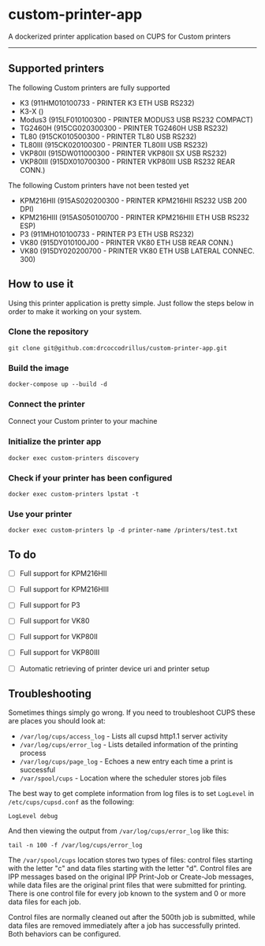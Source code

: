 # custom-printer-app

A dockerized printer application based on CUPS for Custom printers

***

## Supported printers

The following Custom printers are fully supported

- K3            (911HM010100733 - PRINTER K3 ETH USB RS232)
- K3-X          ()
- Modus3        (915LF010100300 - PRINTER MODUS3 USB RS232 COMPACT)
- TG2460H       (915CG020300300 - PRINTER TG2460H USB RS232)
- TL80          (915CK010500300 - PRINTER TL80 USB RS232)
- TL80III       (915CK020100300 - PRINTER TL80III USB RS232)
- VKP80II       (915DW011000300 - PRINTER VKP80II SX USB RS232)
- VKP80III      (915DX010700300 - PRINTER VKP80III USB RS232 REAR CONN.)

The following Custom printers have not been tested yet
- KPM216HII     (915AS020200300 - PRINTER KPM216HII RS232 USB 200 DPI)
- KPM216HIII    (915AS050100700 - PRINTER KPM216HIII ETH USB RS232 ESP)
- P3            (911MH010100733 - PRINTER P3 ETH USB RS232)
- VK80          (915DY010100J00 - PRINTER VK80 ETH USB REAR CONN.)
- VK80          (915DY020200700 - PRINTER VK80 ETH USB LATERAL CONNEC. 300)

## How to use it

Using this printer application is pretty simple. Just follow the steps below in order to make it working on your system.

### Clone the repository

`git clone git@github.com:drcoccodrillus/custom-printer-app.git`

### Build the image

`docker-compose up --build -d`

### Connect the printer

Connect your Custom printer to your machine

### Initialize the printer app

`docker exec custom-printers discovery`

### Check if your printer has been configured

`docker exec custom-printers lpstat -t`

### Use your printer

`docker exec custom-printers lp -d printer-name /printers/test.txt`

## To do

- [ ] Full support for KPM216HII
- [ ] Full support for KPM216HIII
- [ ] Full support for P3
- [ ] Full support for VK80
- [ ] Full support for VKP80II
- [ ] Full support for VKP80III
- [ ] Automatic retrieving of printer device uri and printer setup 


## Troubleshooting

Sometimes things simply go wrong. If you need to troubleshoot CUPS these are places you should look at:
- `/var/log/cups/access_log` - Lists all cupsd http1.1 server activity
- `/var/log/cups/error_log` - Lists detailed information of the printing process
- `/var/log/cups/page_log` - Echoes a new entry each time a print is successful
- `/var/spool/cups` - Location where the scheduler stores job files


The best way to get complete information from log files is to set `LogLevel` in `/etc/cups/cupsd.conf` as the following:

```
LogLevel debug
```

And then viewing the output from `/var/log/cups/error_log` like this:
```
tail -n 100 -f /var/log/cups/error_log
```

The `/var/spool/cups` location stores two types of files: control files starting with the letter "c" and data files starting with the letter "d". Control files are IPP messages based on the original IPP Print-Job or Create-Job messages, while data files are the original print files that were submitted for printing. There is one control file for every job known to the system and 0 or more data files for each job.

Control files are normally cleaned out after the 500th job is submitted, while data files are removed immediately after a job has successfully printed. Both behaviors can be configured.
